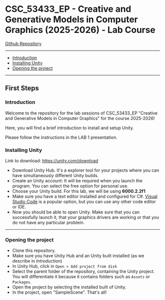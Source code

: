 # CSC_53433_EP - Creative and Generative Models in Computer Graphics (2025-2026) - Lab Course

[Github Repository](https://github.com/imaginadine/CSC_53433_EP-2025-2026)

------

- [Introduction](#Introduction)
- [Installing Unity](#InstallingUnity)
- [Opening the project](#Openingtheproject)


------

<a name="Firststeps"></a>
## First Steps

<a name="Introduction"></a>
### Introduction

Welcome to the repository for the lab sessions of CSC_53433_EP "Creative and Generative Models in Computer Graphics" for the course 2025-2026! 

Here, you will find a brief introduction to install and setup Unity. 

Please follow the instructions in the LAB 1 presentation.

<a name="InstallingUnity"></a>
### Installing Unity

Link to download: https://unity.com/download

- Download Unity Hub. It's a explorer tool for your projects where you can have simultaneously different Unity builds.
- Create an Unity account: It will be required when you launch the program. You can select the free option for personal use.
- Choose your Unity build. For this lab, we will be using **6000.2.2f1**
- Make sure you have a text editor installed and configured for C#. [Visual Studio Code](https://code.visualstudio.com/Download) is a popular option, but you can use any other code editor or IDE.
- Now you should be able to open Unity. Make sure that you can successfully launch it, that your graphics drivers are working or that you do not have any particular problem.

------

<a name="Openingtheproject"></a>
### Opening the project

- Clone this repository.
- Make sure you have Unity Hub and an Unity built installed (as we describe in *Introduction*)
- In Unity Hub, click in `Open > Add project from disk`
- Select the parent folder of the repository, containing the Unity project. You will differentiate it because it contains folders such as `Assets` or `Packages`.
- Open the project by selecting the installed built of Unity.
- In the project, open "SampleScene". That's all!
